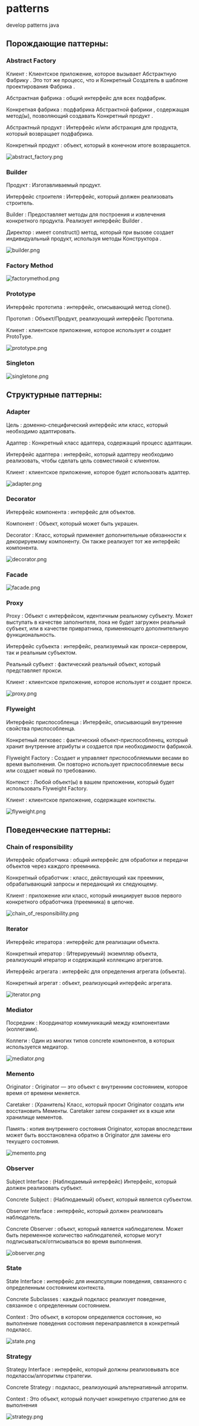 # patterns
develop patterns java

## Порождающие паттерны:

### Abstract Factory
Клиент : Клиентское приложение, которое вызывает Абстрактную Фабрику . Это тот же процесс, что и Конкретный Создатель в шаблоне проектирования Фабрика .

Абстрактная фабрика : общий интерфейс для всех подфабрик.

Конкретная фабрика : подфабрика Абстрактной фабрики , содержащая метод(ы), позволяющий создавать Конкретный продукт .

Абстрактный продукт : Интерфейс и/или абстракция для продукта, который возвращает подфабрика.

Конкретный продукт : объект, который в конечном итоге возвращается.

![abstract_factory.png](uml/abstract_factory.png)

### Builder
Продукт : Изготавливаемый продукт.

Интерфейс строителя : Интерфейс, который должен реализовать строитель.

Builder : Предоставляет методы для построения и извлечения конкретного продукта. Реализует интерфейс Builder .

Директор : имеет construct() метод, который при вызове создает индивидуальный продукт, используя методы Конструктора .

![builder.png](uml/builder.png)

### Factory Method
![factorymethod.png](uml/factorymethod.png)

### Prototype
Интерфейс прототипа : интерфейс, описывающий метод clone().

Прототип : Объект/Продукт, реализующий интерфейс Прототипа.

Клиент : клиентское приложение, которое использует и создает ProtoType.

![prototype.png](uml/prototype.png)

### Singleton
![singletone.png](uml/singletone.png)

## Структурные паттерны:

### Adapter
Цель : доменно-специфический интерфейс или класс, который необходимо адаптировать.

Адаптер : Конкретный класс адаптера, содержащий процесс адаптации.

Интерфейс адаптера : интерфейс, который адаптеру необходимо реализовать, чтобы сделать цель совместимой с клиентом.

Клиент : клиентское приложение, которое будет использовать адаптер.

![adapter.png](uml/adapter.png)

### Decorator
Интерфейс компонента : интерфейс для объектов.

Компонент : Объект, который может быть украшен.

Decorator : Класс, который применяет дополнительные обязанности к декорируемому компоненту. Он также реализует тот же интерфейс компонента.

![decorator.png](uml/decorator.png)

### Facade
![facade.png](uml/facade.png)

### Proxy
Proxy : Объект с интерфейсом, идентичным реальному субъекту. Может выступать в качестве заполнителя, пока не будет загружен реальный субъект, или в качестве привратника, применяющего дополнительную функциональность.

Интерфейс субъекта : интерфейс, реализуемый как прокси-сервером, так и реальным субъектом.

Реальный субъект : фактический реальный объект, который представляет прокси.

Клиент : клиентское приложение, которое использует и создает прокси.

![proxy.png](uml/proxy.png)

### Flyweight
Интерфейс приспособленца : Интерфейс, описывающий внутренние свойства приспособленца.

Конкретный легковес : фактический объект-приспособленец, который хранит внутренние атрибуты и создается при необходимости фабрикой.

Flyweight Factory : Создает и управляет приспособляемыми весами во время выполнения. Он повторно использует приспособляемые весы или создает новый по требованию.

Контекст : Любой объект(ы) в вашем приложении, который будет использовать Flyweight Factory.

Клиент : клиентское приложение, содержащее контексты.

![flyweight.png](uml/flyweight.png)

## Поведенческие паттерны:

### Chain of responsibility
Интерфейс обработчика : общий интерфейс для обработки и передачи объектов через каждого преемника.

Конкретный обработчик : класс, действующий как преемник, обрабатывающий запросы и передающий их следующему.

Клиент : приложение или класс, который инициирует вызов первого конкретного обработчика (преемника) в цепочке.

![chain_of_responsibility.png](uml/chain_of_responsibility.png)

### Iterator
Интерфейс итератора : интерфейс для реализации объекта.

Конкретный итератор : (Итерируемый) экземпляр объекта, реализующий итератор и содержащий коллекцию агрегатов.

Интерфейс агрегата : интерфейс для определения агрегата (объекта).

Конкретный агрегат : объект, реализующий интерфейс агрегата.

![iterator.png](uml/iterator.png)

### Mediator
Посредник : Координатор коммуникаций между компонентами (коллегами).

Коллеги : Один из многих типов concrete компонентов, в которых используется медиатор.

![mediator.png](uml/mediator.png)

### Memento
Originator : Originator — это объект с внутренним состоянием, которое время от времени меняется.

Caretaker : (Хранитель) Класс, который просит Originator создать или восстановить Мементы. Caretaker затем сохраняет их в кэше или хранилище мементов.

Память : копия внутреннего состояния Originator, которая впоследствии может быть восстановлена обратно в Originator для замены его текущего состояния.

![memento.png](uml/memento.png)

### Observer
Subject Interface : (Наблюдаемый интерфейс) Интерфейс, который должен реализовать субъект.

Concrete Subject : (Наблюдаемый) объект, который является субъектом.

Observer Interface : интерфейс, который должен реализовать наблюдатель.

Concrete Observer : объект, который является наблюдателем. Может быть переменное количество наблюдателей, которые могут подписываться/отписываться во время выполнения.

![observer.png](uml/observer.png)

### State
State Interface : интерфейс для инкапсуляции поведения, связанного с определенным состоянием контекста.

Concrete Subclasses : каждый подкласс реализует поведение, связанное с определенным состоянием.

Context : Это объект, в котором определяется состояние, но выполнение поведения состояния перенаправляется в конкретный подкласс.

![state.png](uml/state.png)

### Strategy
Strategy Interface : интерфейс, который должны реализовывать все подклассы/алгоритмы стратегии.

Concrete Strategy : подкласс, реализующий альтернативный алгоритм.

Context : Это объект, который получает конкретную стратегию для ее выполнения

![strategy.png](uml/strategy.png)